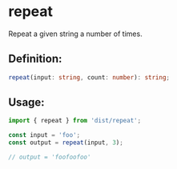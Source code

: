 # repeat

Repeat a given string a number of times.

## Definition:
```typescript
repeat(input: string, count: number): string;
```

## Usage:
```javascript
import { repeat } from 'dist/repeat';

const input = 'foo';
const output = repeat(input, 3);

// output = 'foofoofoo'
```